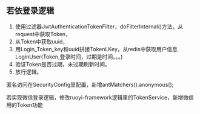 ## 若依登录逻辑

1. 使用过滤器JwtAuthenticationTokenFilter，doFilterInternal()方法，从request中获取Token，
2. 从Token中获取uuid，
3. 用Login_Token_key和uuid拼接TokenLKey，从redis中获取用户信息LoginUser(Token,登录时间，过期是时间。。。)
4. 验证Token是否过期，未过期刷新时间。
5. 放行逻辑。



匿名访问在SecurityConfig里配置，新增antMatchers().anonymous();



若实现微信登录逻辑，修改ruoyi-framework逻辑里的TokenService，新增微信用的Token功能





